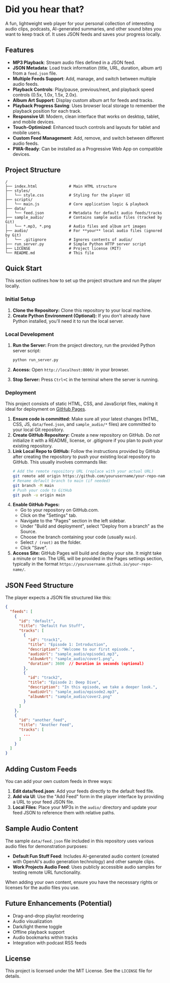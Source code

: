 # Did you hear that?

A fun, lightweight web player for your personal collection of interesting audio clips, podcasts, AI-generated summaries, and other sound bites you want to keep track of. It uses JSON feeds and saves your progress locally.

## Features

*   **MP3 Playback**: Stream audio files defined in a JSON feed.
*   **JSON Metadata**: Load track information (title, URL, duration, album art) from a `feed.json` file.
*   **Multiple Feeds Support**: Add, manage, and switch between multiple audio feeds.
*   **Playback Controls**: Play/pause, previous/next, and playback speed controls (0.5x, 1.0x, 1.5x, 2.0x).
*   **Album Art Support**: Display custom album art for feeds and tracks.
*   **Playback Progress Saving**: Uses browser local storage to remember the playback position for each track.
*   **Responsive UI**: Modern, clean interface that works on desktop, tablet, and mobile devices.
*   **Touch-Optimized**: Enhanced touch controls and layouts for tablet and mobile users.
*   **Custom Feed Management**: Add, remove, and switch between different audio feeds.
*   **PWA-Ready**: Can be installed as a Progressive Web App on compatible devices.

## Project Structure

```plaintext
/
├── index.html              # Main HTML structure
├── styles/
│   └── style.css           # Styling for the player UI
├── scripts/
│   └── main.js             # Core application logic & playback
├── data/
│   └── feed.json           # Metadata for default audio feeds/tracks
├── sample_audio/           # Contains sample audio files (tracked by Git)
│   └── *.mp3, *.png        # Audio files and album art images
├── audio/                  # For **your** local audio files (ignored by Git)
│   └── .gitignore          # Ignores contents of audio/
├── run_server.py           # Simple Python HTTP server script
├── LICENSE                 # Project license (MIT)
└── README.md               # This file
```

## Quick Start

This section outlines how to set up the project structure and run the player locally.

### Initial Setup

1.  **Clone the Repository:** Clone this repository to your local machine.
2.  **Create Python Environment (Optional):** If you don't already have Python installed, you'll need it to run the local server.

### Local Development

1.  **Run the Server:** From the project directory, run the provided Python server script:
    ```bash
    python run_server.py
    ```

2.  **Access:** Open `http://localhost:8000/` in your browser.
3.  **Stop Server:** Press `Ctrl+C` in the terminal where the server is running.

### Deployment

This project consists of static HTML, CSS, and JavaScript files, making it ideal for deployment on [GitHub Pages](https://pages.github.com/).

1.  **Ensure code is committed:** Make sure all your latest changes (HTML, CSS, JS, `data/feed.json`, and `sample_audio/*` files) are committed to your local Git repository.
2.  **Create GitHub Repository:** Create a new repository on GitHub. Do *not* initialize it with a README, license, or .gitignore if you plan to push your existing repository.
3.  **Link Local Repo to GitHub:** Follow the instructions provided by GitHub after creating the repository to push your existing local repository to GitHub. This usually involves commands like:
    ```bash
    # Add the remote repository URL (replace with your actual URL)
    git remote add origin https://github.com/yourusername/your-repo-name.git 
    # Rename default branch to main (if needed)
    git branch -M main 
    # Push your code to GitHub
    git push -u origin main 
    ```
4.  **Enable GitHub Pages:**
    *   Go to your repository on GitHub.com.
    *   Click on the "Settings" tab.
    *   Navigate to the "Pages" section in the left sidebar.
    *   Under "Build and deployment", select "Deploy from a branch" as the Source.
    *   Choose the branch containing your code (usually `main`).
    *   Select `/ (root)` as the folder.
    *   Click "Save".
5.  **Access Site:** GitHub Pages will build and deploy your site. It might take a minute or two. The URL will be provided in the Pages settings section, typically in the format `https://yourusername.github.io/your-repo-name/`.

## JSON Feed Structure

The player expects a JSON file structured like this:

```json
{
  "feeds": [
    {
      "id": "default",
      "title": "Default Fun Stuff",
      "tracks": [
        {
          "id": "track1",
          "title": "Episode 1: Introduction",
          "description": "Welcome to our first episode.",
          "audioUrl": "sample_audio/episode1.mp3",
          "albumArt": "sample_audio/cover1.png",
          "duration": 3600  // Duration in seconds (optional)
        },
        {
          "id": "track2",
          "title": "Episode 2: Deep Dive",
          "description": "In this episode, we take a deeper look.",
          "audioUrl": "sample_audio/episode2.mp3",
          "albumArt": "sample_audio/cover2.png"
        }
      ]
    },
    {
      "id": "another_feed",
      "title": "Another Feed",
      "tracks": [
        ...
      ]
    }
  ]
}
```

## Adding Custom Feeds

You can add your own custom feeds in three ways:

1. **Edit data/feed.json**: Add your feeds directly to the default feed file.
2. **Add via UI**: Use the "Add Feed" form in the player interface by providing a URL to your feed JSON file.
3. **Local Files**: Place your MP3s in the `audio/` directory and update your feed JSON to reference them with relative paths.

## Sample Audio Content

The sample `data/feed.json` file included in this repository uses various audio files for demonstration purposes:

*   **Default Fun Stuff Feed**: Includes AI-generated audio content (created with OpenAI's audio generation technology) and other sample clips.
*   **Work Projects Audio Feed**: Uses publicly accessible audio samples for testing remote URL functionality.

When adding your own content, ensure you have the necessary rights or licenses for the audio files you use.

## Future Enhancements (Potential)

*   Drag-and-drop playlist reordering
*   Audio visualization
*   Dark/light theme toggle
*   Offline playback support
*   Audio bookmarks within tracks
*   Integration with podcast RSS feeds

## License

This project is licensed under the MIT License. See the `LICENSE` file for details. 